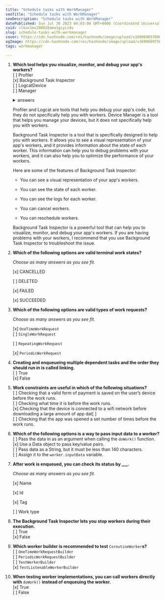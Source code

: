```yaml
---
title: "Schedule tasks with WorkManager"
seoTitle: "Schedule tasks with WorkManager"
seoDescription: "Schedule tasks with WorkManager"
datePublished: Sun Jul 30 2023 04:03:04 GMT+0000 (Coordinated Universal Time)
cuid: clkox1mv200020ama1giycz4v
slug: schedule-tasks-with-workmanager
cover: https://cdn.hashnode.com/res/hashnode/image/upload/v1690690578901/c3a2bb5d-0083-4e42-996b-be36f60078da.png
ogImage: https://cdn.hashnode.com/res/hashnode/image/upload/v1690689756854/03518ee8-16eb-4d78-be8b-7e2e16b167e5.png
tags: workmanager

---
```


1. **Which tool helps you visualize, monitor, and debug your app's workers?**  
    \[ \] Profiler  
    \[x\] Background Task Inspector  
    \[ \] LogcatDevice  
    \[ \] Manager
    
    <details data-node-type="hn-details-summary"><summary>answers</summary><div data-type="detailsContent">The tool that helps you visualize, monitor, and debug your app's workers is <strong>Background Task Inspector</strong>.</div></details>
    
    Profiler and Logcat are tools that help you debug your app's code, but they do not specifically help you with workers. Device Manager is a tool that helps you manage your devices, but it does not specifically help you with workers.
    
    Background Task Inspector is a tool that is specifically designed to help you with workers. It allows you to see a visual representation of your app's workers, and it provides information about the state of each worker. This information can help you to debug problems with your workers, and it can also help you to optimize the performance of your workers.
    
    Here are some of the features of Background Task Inspector:
    
    * You can see a visual representation of your app's workers.
        
    * You can see the state of each worker.
        
    * You can see the logs for each worker.
        
    * You can cancel workers.
        
    * You can reschedule workers.
        
    
    Background Task Inspector is a powerful tool that can help you to visualize, monitor, and debug your app's workers. If you are having problems with your workers, I recommend that you use Background Task Inspector to troubleshoot the issue.
    
2. **Which of the following options are valid terminal work states?**
    
    *Choose as many answers as you see fit.*
    
    \[x\] CANCELLED
    
    \[ \] DELETED
    
    \[x\] FAILED
    
    \[x\] SUCCEEDED
    
3. **Which of the following options are valid types of work requests?**
    
    *Choose as many answers as you see fit.*
    
    \[x\] `OneTimeWorkRequest`  
    \[ \] `SingleWorkRequest`
    
    \[ \] `RepeatingWorkRequest`
    
    \[x\] `PeriodicWorkRequest`
    
4. **Creating and enqueueing multiple dependent tasks and the order they should run in is called linking.**  
    \[ \] True  
    \[x\] False
    
5. **Work constraints are useful in which of the following situations?**  
    \[ \] Checking that a valid form of payment is saved on the user’s device before the work runs.  
    \[ \] Checking what time it is before the work runs.  
    \[x\] Checking that the device is connected to a wifi network before downloading a large amount of app dat\[ \]  
    \[ \] Checking that the app was opened a set number of times before the work runs.
    
6. **Which of the following options is a way to pass input data to a worker?**  
    \[ \] Pass the data in as an argument when calling the `doWork()` function.  
    \[x\] Use a Data object to pass key/value pairs.  
    \[ \] Pass data as a String, but it must be less than 140 characters.  
    \[ \] Assign it to the `worker.inputData` variable.
    
7. **After work is enqueued, you can check its status by \_\_\_.**
    
    *Choose as many answers as you see fit.*
    
    \[x\] Name
    
    \[x\] Id
    
    \[x\] Tag
    
    \[ \] Work type
    
8. **The Background Task Inspector lets you stop workers during their execution.**  
    \[ \] True  
    \[x\] False
    
9. **Which worker builder is recommended to test** `CoroutineWorker`**s?**  
    \[ \] `OneTimeWorkRequestBuilder`  
    \[ \] `PeriodicWorkRequestBuilder`  
    \[ \] `TestWorkerBuilder`  
    \[x\] `TestListenableWorkerBuilder`
    
10. **When testing worker implementations, you can call workers directly with** `doWork()` **instead of enqueuing the worker.**  
    \[x\] True  
    \[ \] False